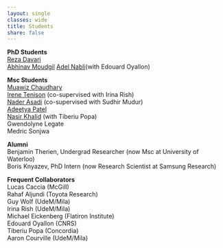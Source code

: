 ```yaml
---
layout: single
classes: wide
title: Students
share: false
---
```



**PhD Students**<br>
[Reza Davari](https://davari.io)<br>
[Abhinav Moudgil](https://amoudgl.github.io/)
[Adel Nabli](https://scholar.google.com/citations?user=bvNfLmMAAAAJ&hl=en)(with Edouard Oyallon)



**Msc Students**<br>
[Muawiz Chaudhary](https://scholar.google.ca/citations?hl=en&user=4Z8ePskAAAAJ)<br>
[Irene Tenison](https://scholar.google.com/citations?user=piW3r38AAAAJ&hl=en) (co-supervised with Irina Rish)<br>
[Nader Asadi](https://naderasadi.github.io/) (co-supervised with Sudhir Mudur)<br>
[Adeetya Patel](https://ca.linkedin.com/in/adeetyap)<br>
[Nasir Khalid](nasir.lol) (with Tiberiu Popa)<br>
Gwendolyne Legate<br>
Medric Sonjwa



**Alumni**<br>
Benjamin Therien, Undergrad Researcher (now Msc at University of Waterloo)<br>
Boris Knyazev, PhD Intern (now Research Scientist at Samsung Research)



**Frequent Collaborators**<br>
Lucas Caccia (McGill) <br>
Rahaf Aljundi (Toyota Research)<br>
Guy Wolf (UdeM/Mila)<br>
Irina Rish (UdeM/Mila)<br>
Michael Eickenberg (Flatiron Institute)<br>
Edouard Oyallon (CNRS)<br>
Tiberiu Popa (Concordia)<br>
Aaron Courville (UdeM/Mila)



